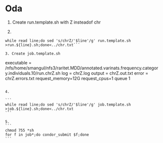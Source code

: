 # Oda


1. Create run.template.sh with Z insteadof chr

2. 

```
while read line;do sed 's/chrZ/'$line'/g' run.template.sh >run.${line}.sh;done<../chr.txt```

3. Create job.template.sh

```
executable              = /nfs/home/smangul/nfs3/raritet.MDD/annotated.varinats.frequency.category.individuals.10/run.chrZ.sh
log                     = chrZ.log
output                  = chrZ.out.txt
error                   = chrZ.errors.txt
request_memory=12G
request_cpus=1
queue 1
````

4. 

```
while read line;do sed 's/chrZ/'$line'/g' job.template.sh >job.${line}.sh;done<../chr.txt
```

5. 
```
chmod 755 *sh
for f in job*;do condor_submit $f;done
```
